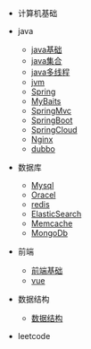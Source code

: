 * 计算机基础

* java
	* [java基础](./docs/java基础.md)
	* [java集合](./docs/java集合.md)
	* [java多线程](.doc)
	* [jvm](.doc)
	* [Spring](.doc)
	* [MyBaits](.doc)
	* [SpringMvc](.doc)
	* [SpringBoot](.doc)
	* [SpringCloud](.doc)
	* [Nginx](./docs/Nginx.md)
	* [dubbo](.doc)
	
* 数据库
	* [Mysql](.doc)
	* [Oracel](.doc)
	* [redis](.docs/Redis.md)
	* [ElasticSearch](.doc)
	* [Memcache](.doc)
	* [MongoDb](.doc)
	
* 前端
	* [前端基础](.doc)
	* [vue](.doc)
	
* 数据结构
  
    * [数据结构](./docs/DataStructure.md)
* leetcode

  

  